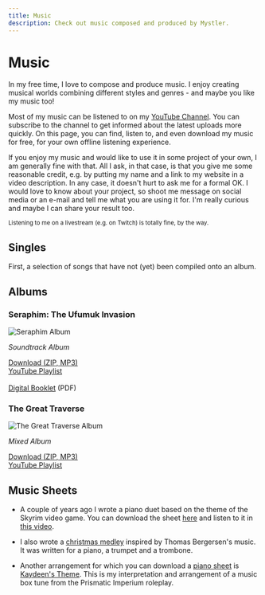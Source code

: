 ```yaml
---
title: Music
description: Check out music composed and produced by Mystler.
---
```


<script>
  import { siteLink } from "$lib/constants";
  import AudioCard from "$lib/components/AudioCard.svelte";
  import AudioCardList from "$lib/components/AudioCardList.svelte";
</script>

# Music

In my free time, I love to compose and produce music. I enjoy creating musical worlds combining different styles and genres - and maybe you like my music too!

Most of my music can be listened to on my <a href="https://www.youtube.com/user/MystlerDE" target="_blank" rel="noopener">YouTube Channel</a>. You can subscribe to the channel to get informed about the latest uploads more quickly. On this page, you can find, listen to, and even download my music for free, for your own offline listening experience.

If you enjoy my music and would like to use it in some project of your own, I am generally fine with that. All I ask, in that case, is that you give me some reasonable credit, e.g. by putting my name and a link to my website in a video description. In any case, it doesn't hurt to ask me for a formal OK. I would love to know about your project, so shoot me message on social media or an e-mail and tell me what you are using it for. I'm really curious and maybe I can share your result too.

<small>Listening to me on a livestream (e.g. on Twitch) is totally fine, by the way.</small>

## Singles

First, a selection of songs that have not (yet) been compiled onto an album.

<AudioCardList>
  <AudioCard src="{siteLink}/music/TheEagleScreamsNoMore.ogg" title="Inches of Mercury - The Eagle Screams No More" genre="Metal" />
  <AudioCard src="{siteLink}/music/WhenIDrink.ogg" title="When I Drink (AC Odyssey Tribute Song)" genre="Alternative Rock" />
  <AudioCard src="{siteLink}/music/TheQueensConservatory.ogg" title="The Queen's Conservatory (Night Fae Piano Tribute)" genre="Piano" />
  <AudioCard src="{siteLink}/music/GlimmerfallCaverns.ogg" title="Glimmerfall Caverns" genre="Piano" />
  <AudioCard src="{siteLink}/music/CatherinesLullaby.ogg" title="Little Princess of the Stars (Catherine's Lullaby)" genre="Piano" />
  <AudioCard src="{siteLink}/music/SpaceMarket.ogg" title="Space Market" genre="Synthwave" />
  <AudioCard src="{siteLink}/music/OnMyWay.ogg" title="On My Way" genre="Epic" />
  <AudioCard src="{siteLink}/music/Euphoria.ogg" title="Euphoria" genre="Epic" />
  <AudioCard src="{siteLink}/music/TheRubyCitadel.ogg" title="The Ruby Citadel" genre="Soundtrack" />
  <AudioCard src="{siteLink}/music/TheAdamantineRanger.ogg" title="The Adamantine Ranger" genre="Soundtrack" />
  <AudioCard src="{siteLink}/music/Kaydeen_Full.ogg" title="Kaydeen's Theme" genre="Piano" />
  <AudioCard src="{siteLink}/music/HouseOfReminiscence.ogg" title="House of Reminiscence" genre="Soundtrack" />
  <AudioCard src="{siteLink}/music/NeutronHighway.ogg" title="Neutron Highway" genre="Synthwave" />
  <AudioCard src="{siteLink}/music/TheSeraphimReturns.ogg" title="The Seraphim Returns" genre="Soundtrack" />
</AudioCardList>

## Albums

### Seraphim: The Ufumuk Invasion

<img src="/img/Seraphim.jpg" alt="Seraphim Album" class="float-left mr-4 rounded-xl"/>

_Soundtrack Album_

<a href="{siteLink}/music/SeraphimAlbum.zip" target="_blank" rel="noopener">Download (ZIP, MP3)</a><br>
<a href="https://www.youtube.com/playlist?list=PLUjqzDMwxiRae7QXhUeobhWQC4lgu23Ra" target="_blank" rel="noopener">YouTube Playlist</a><br>
<br>
<a href="{siteLink}/dl/SeraphimBooklet.pdf" target="_blank" rel="noopener">Digital Booklet</a> (PDF)

<p class="clear-both"></p>

<AudioCardList>
  <AudioCard src="{siteLink}/music/Seraphim/01_MainTheme.mp3" title="01. Main Theme" />
  <AudioCard src="{siteLink}/music/Seraphim/02_Evacuation.mp3" title="02. Evacuation" />
  <AudioCard src="{siteLink}/music/Seraphim/03_TheSeraphim.mp3" title="03. The Seraphim" />
  <AudioCard src="{siteLink}/music/Seraphim/04_StarbaseP1.mp3" title="04. Starbase P1" />
  <AudioCard src="{siteLink}/music/Seraphim/05_InvestigationOnSaran.mp3" title="05. Investigation on Saran" />
  <AudioCard src="{siteLink}/music/Seraphim/06_TheGoldenStar.mp3" title="06. The Golden Star" />
  <AudioCard src="{siteLink}/music/Seraphim/07_ABoldPlan.mp3" title="07. A Bold Plan" />
  <AudioCard src="{siteLink}/music/Seraphim/08_TheMothership.mp3" title="08. The Mothership" />
  <AudioCard src="{siteLink}/music/Seraphim/09_Prisoner.mp3" title="09. Prisoner" />
  <AudioCard src="{siteLink}/music/Seraphim/10_Preeh.mp3" title="10. P'reeh" />
  <AudioCard src="{siteLink}/music/Seraphim/11_OneMoreTime.mp3" title="11. One More Time" />
  <AudioCard src="{siteLink}/music/Seraphim/12_BattleForBiotopiaPrime.mp3" title="12. Battle for Biotopia Prime" />
  <AudioCard src="{siteLink}/music/Seraphim/13_LegacyOfTheOkipa.mp3" title="13. Legacy of the Okipa" />
  <AudioCard src="{siteLink}/music/Seraphim/14_BonusTrackSeraphimDisco.mp3" title="14. Bonus Track: Seraphim Disco" />
  <AudioCard src="{siteLink}/music/Seraphim/15_BonusTrackWondersOfANewWorld.mp3" title="15. Bonus Track: Wonders of a New World" />
</AudioCardList>

### The Great Traverse

<img src="/img/TheGreatTraverse.jpg" alt="The Great Traverse Album" class="float-left mr-4 rounded-xl"/>

_Mixed Album_

<a href="{siteLink}/music/TheGreatTraverse.zip">Download (ZIP, MP3)</a><br>
<a href="https://www.youtube.com/playlist?list=PLUjqzDMwxiRYDO2sK6Mft4D6KtZ2k4c-r" target="_blank" rel="noopener">YouTube Playlist</a>

<p class="clear-both"></p>

<AudioCardList>
  <AudioCard src="{siteLink}/music/TheGreatTraverse/01 Beyond The Mists.mp3" title="01. Beyond The Mists" />
  <AudioCard src="{siteLink}/music/TheGreatTraverse/02 My Advice.mp3" title="02. My Advice" />
  <AudioCard src="{siteLink}/music/TheGreatTraverse/03 Restless Runners.mp3" title="03. Restless Runners" />
  <AudioCard src="{siteLink}/music/TheGreatTraverse/04 Regen.mp3" title="04. Regen" />
  <AudioCard src="{siteLink}/music/TheGreatTraverse/05 Tight Schedule.mp3" title="05. Tight Schedule" />
  <AudioCard src="{siteLink}/music/TheGreatTraverse/06 The Face Behind The Mask.mp3" title="06. The Face Behind The Mask" />
  <AudioCard src="{siteLink}/music/TheGreatTraverse/07 On The Verge.mp3" title="07. On The Verge" />
  <AudioCard src="{siteLink}/music/TheGreatTraverse/08 Lost.mp3" title="08. Lost" />
  <AudioCard src="{siteLink}/music/TheGreatTraverse/09 Wherever The Road.mp3" title="09. Wherever The Road" />
  <AudioCard src="{siteLink}/music/TheGreatTraverse/10 Angel Of Hope.mp3" title="10. Angel Of Hope" />
  <AudioCard src="{siteLink}/music/TheGreatTraverse/11 The Glade.mp3" title="11. The Glade" />
  <AudioCard src="{siteLink}/music/TheGreatTraverse/12 Rising Sun.mp3" title="12. Rising Sun" />
  <AudioCard src="{siteLink}/music/TheGreatTraverse/13 Home Sweet Home.mp3" title="13. Home Sweet Home" />
  <AudioCard src="{siteLink}/music/TheGreatTraverse/14 Dare To.mp3" title="14. Dare To" />
  <AudioCard src="{siteLink}/music/TheGreatTraverse/15 Life Is Beautiful.mp3" title="15. Life Is Beautiful" />
  <AudioCard src="{siteLink}/music/TheGreatTraverse/16 Rise Of A Hero.mp3" title="16. Rise Of A Hero" />
</AudioCardList>

## Music Sheets

- A couple of years ago I wrote a piano duet based on the theme of the Skyrim video game. You can download the sheet <a href="{siteLink}/music/Dovahkiin.pdf" target="_blank" rel="noopener">here</a> and listen to it in <a href="https://www.youtube.com/watch?v=yI4HnQIxOwg" target="_blank" rel="noopener">this video</a>.

- I also wrote a <a href="{siteLink}/music/Christmas_Medley.pdf" target="_blank" rel="noopener">christmas medley</a> inspired by Thomas Bergersen's music. It was written for a piano, a trumpet and a trombone.

- Another arrangement for which you can download a <a href="{siteLink}/music/KaydeensTheme.pdf" target="_blank" rel="noopener">piano sheet</a> is <a href="https://youtu.be/9ajjgrV-oos" target="_blank" rel="noopener">Kaydeen's Theme</a>. This is my interpretation and arrangement of a music box tune from the Prismatic Imperium roleplay.
